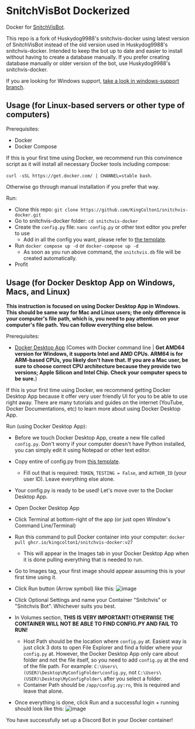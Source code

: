 # SnitchVisBot Dockerized

Docker for [SnitchVisBot](https://github.com/tybug/snitchvisbot/).

This repo is a fork of Huskydog9988's snitchvis-docker using latest version of SnitchVisBot instead of the old version used in Huskydog9988's snitchvis-docker. Intended to keep the bot up to date and easier to install without having to create a database manually. If you prefer creating database manually or older version of the bot, use Huskydog9988's snitchvis-docker.

If you are looking for Windows support, [take a look in windows-support branch](https://github.com/KingColton1/snitchvis-docker/tree/windows-support?tab=readme-ov-file).

## Usage (for Linux-based servers or other type of computers)

Prerequisites:

- Docker
- Docker Compose

If this is your first time using Docker, we recommend run this convinence script as it will install all necessary Docker tools including compose:

`curl -sSL https://get.docker.com/ | CHANNEL=stable bash`.

Otherwise go through manual installation if you prefer that way.

Run:

- Clone this repo: `git clone https://github.com/KingColton1/snitchvis-docker.git`
- Go to snitchvis-docker folder: `cd snitchvis-docker`
- Create the `config.py` file: `nano config.py` or other text editor you prefer to use
  - Add in all the config you want, please refer to [the template](https://github.com/tybug/snitchvisbot/blob/master/config.example.py).
- Run `docker compose up -d` or `docker-compose up -d`
  - As soon as you run above command, the `snitchvis.db` file will be created automatically.
- Profit

## Usage (for Docker Desktop App on Windows, Macs, and Linux)

**This instruction is focused on using Docker Desktop App in Windows. This should be same way for Mac and Linux users; the only difference is your computer's file path, which is, you need to pay attention on your computer's file path. You can follow everything else below.**

Prerequisites:

- [Docker Desktop App](https://www.docker.com/get-started/)
(Comes with Docker command line | **Get AMD64 version for Windows, it supports Intel and AMD CPUs. ARM64 is for ARM-based CPUs, you likely don't have that. If you are a Mac user, be sure to choose correct CPU architecture because they provide two versions; Apple Silicon and Intel Chip. Check your computer specs to be sure.**)

If this is your first time using Docker, we recommend getting Docker Desktop App because it offer very user friendly UI for you to be able to use right away. There are many tutorials and guides on the internet (YouTube, Docker Documentations, etc) to learn more about using Docker Desktop App.

Run (using Docker Desktop App):

- Before we touch Docker Desktop App, create a new file called `config.py`. Don't worry if your computer doesn't have Python installed, you can simply edit it using Notepad or other text editor.
- Copy entire of config.py from [this template](https://github.com/tybug/snitchvisbot/blob/master/config.example.py).
  - Fill out that is required: `TOKEN`, `TESTING = False`, and `AUTHOR_ID` (your user ID). Leave everything else alone.
- Your config.py is ready to be used! Let's move over to the Docker Desktop App.

- Open Docker Desktop App
- Click Terminal at bottom-right of the app (or just open Window's Command Line/Terminal)
- Run this command to pull Docker container into your computer: `docker pull ghcr.io/kingcolton1/snitchvis-docker:v27`
  - This will appear in the Images tab in your Docker Desktop App when it is done pulling everything that is needed to run.
- Go to Images tag, your first image should appear assuming this is your first time using it.
- Click Run button (Arrow symbol) like this:
![image](https://github.com/user-attachments/assets/2d4cdf16-8b0a-47bc-b71e-7a1be4125780)

- Click Optional Settings and name your Container "Snitchvis" or "Snitchvis Bot". Whichever suits you best.
- In Volumes section, **THIS IS VERY IMPORTANT! OTHERWISE THE CONTAINER WILL NOT BE ABLE TO FIND CONFIG.PY AND FAIL TO RUN!**
  - Host Path should be the location where `config.py` at. Easiest way is just click 3 dots to open File Explorer and find a folder where your `config.py` at. However, the Docker Desktop App only care about folder and not the file itself, so you need to add `config.py` at the end of the file path. For example: `C:\Users\(USER)\Desktop\MyConfigFolder\config.py`, not `C:\Users\(USER)\Desktop\MyConfigFolder\` after you select a folder.
  - Container Path should be `/app/config.py:ro`, this is required and leave that alone.
- Once everything is done, click Run and a successful login + running should look like this:
![image](https://github.com/user-attachments/assets/1a258daa-009a-443a-9119-d27065985fc6)

You have successfully set up a Discord Bot in your Docker container!
